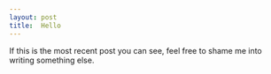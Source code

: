 ```yaml
---
layout: post
title:  Hello
---
```

If this is the most recent post you can see, feel free to shame me into writing
something else.